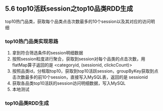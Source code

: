 ## 5.6 top10活跃session之top10品类RDD生成

top10热门品类，获取每个品类点击次数最多的10个session以及其对应的访问明细

### top10热门品类实现思路

1. 拿到符合筛选条件的session明细数据
2. 按照session粒度进行聚合，获取到session对每个品类的点击次数，用flatMap算子返回的是 <categoryid, (sessionid, clickcCount)>
3. 按照品类id，分租取top10，获取到top10活跃session，groupByKey获取到点击次数最多的前10个session，直接写入MySQL表，返回的是 sessionid
4. 获取各品类top10活跃的session访问明细数据，写入MySQL
5. 本地测试

### top10品类RDD生成